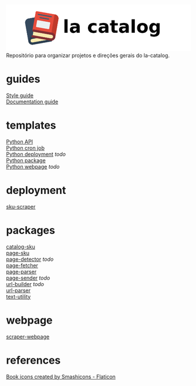 <picture>
  <source media="(prefers-color-scheme: dark)" srcset="res/title_dark.png">
  <img alt="Shows an illustrated sun in light color mode and a moon with stars in dark color mode." src="res/title_light.png">
</picture> 
Repositório para organizar projetos e direções gerais do la-catalog.  

# guides
[Style guide](/STYLE_GUIDE.md)  
[Documentation guide](/DOCUMENTATION_GUIDE.md)

# templates
[Python API](https://github.com/thiagola92/python-api)  
[Python cron job](https://github.com/thiagola92/python-cronjob)  
[Python deployment](https://github.com/thiagola92/python-deployment) *todo*  
[Python package](https://github.com/thiagola92/python-package)  
[Python webpage](https://github.com/thiagola92/python-webpage) *todo*  

# deployment
[sku-scraper](https://github.com/thiagola92/sku-scraper)  

# packages
[catalog-sku](https://github.com/thiagola92/catalog-sku)  
[page-sku](https://github.com/thiagola92/page-sku)  
[page-detector](https://github.com/thiagola92/page-detector) *todo*  
[page-fetcher](https://github.com/thiagola92/page-fetcher)  
[page-parser](https://github.com/thiagola92/page-parser)  
[page-sender](https://github.com/thiagola92/page-sender) *todo*  
[url-builder](https://github.com/thiagola92/url-builder) *todo*  
[url-parser](https://github.com/thiagola92/url-parser)  
[text-utility](https://github.com/thiagola92/text-utility)  

# webpage
[scraper-webpage](https://github.com/thiagola92/scraper-webpage)  

# references
<a href="https://www.flaticon.com/free-icons/book" title="book icons">Book icons created by Smashicons - Flaticon</a>  
